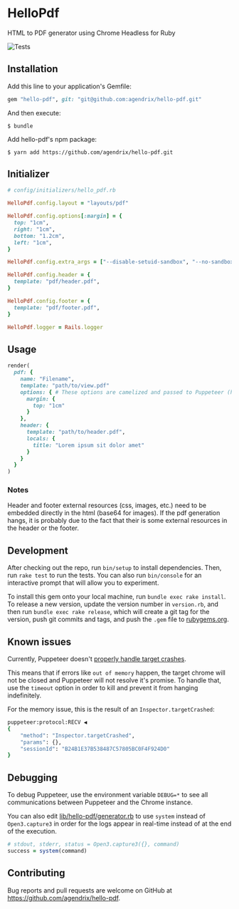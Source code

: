 # HelloPdf

HTML to PDF generator using Chrome Headless for Ruby

![Tests](https://github.com/agendrix/hello-pdf/workflows/Tests/badge.svg)

## Installation

Add this line to your application's Gemfile:

```ruby
gem "hello-pdf", git: "git@github.com:agendrix/hello-pdf.git"
```

And then execute:

    $ bundle

Add hello-pdf's npm package:

    $ yarn add https://github.com/agendrix/hello-pdf.git

## Initializer

```ruby
# config/initializers/hello_pdf.rb

HelloPdf.config.layout = "layouts/pdf"

HelloPdf.config.options[:margin] = {
  top: "1cm",
  right: "1cm",
  bottom: "1.2cm",
  left: "1cm",
}

HelloPdf.config.extra_args = ["--disable-setuid-sandbox", "--no-sandbox"]

HelloPdf.config.header = {
  template: "pdf/header.pdf",
}

HelloPdf.config.footer = {
  template: "pdf/footer.pdf",
}

HelloPdf.logger = Rails.logger
```

## Usage

```ruby
render(
  pdf: {
    name: "Filename",
    template: "path/to/view.pdf"
    options: { # These options are camelized and passed to Puppeteer (https://github.com/GoogleChrome/puppeteer/blob/v1.2.0/docs/api.md#pagepdfoptions)
      margin: {
        top: "1cm"
      }
    },
    header: {
      template: "path/to/header.pdf",
      locals: {
        title: "Lorem ipsum sit dolor amet"
      }
    }
  }
)
```

### Notes

Header and footer external resources (css, images, etc.) need to be embedded directly in the html (base64 for images).
If the pdf generation hangs, it is probably due to the fact that their is some external resources in the header or the footer.

## Development

After checking out the repo, run `bin/setup` to install dependencies. Then, run `rake test` to run the tests. You can also run `bin/console` for an interactive prompt that will allow you to experiment.

To install this gem onto your local machine, run `bundle exec rake install`. To release a new version, update the version number in `version.rb`, and then run `bundle exec rake release`, which will create a git tag for the version, push git commits and tags, and push the `.gem` file to [rubygems.org](https://rubygems.org).

## Known issues

Currently, Puppeteer doesn't [properly handle target crashes](https://github.com/puppeteer/puppeteer/issues/1454).

This means that if errors like `out of memory` happen, the target chrome will not be closed and Puppeteer will not resolve it's promise.
To handle that, use the `timeout` option in order to kill and prevent it from hanging indefinitely.

For the memory issue, this is the result of an `Inspector.targetCrashed`:

```bash
puppeteer:protocol:RECV ◀ 
{
    "method": "Inspector.targetCrashed",
    "params": {},
    "sessionId": "B24B1E37B538487C57805BC0F4F924D0"
}
```

## Debugging

To debug Puppeteer, use the environment variable `DEBUG=*` to see all communications between Puppeteer and the Chrome instance.

You can also edit [lib/hello-pdf/generator.rb](./lib/hello-pdf/generator.rb) to use `system` instead of `Open3.capture3` in order for the logs appear in real-time instead of at the end of the execution.

```rb
# stdout, stderr, status = Open3.capture3({}, command)
success = system(command)
```

## Contributing

Bug reports and pull requests are welcome on GitHub at https://github.com/agendrix/hello-pdf.
